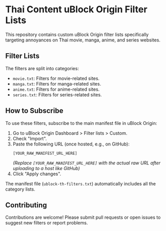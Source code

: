 # Thai Content uBlock Origin Filter Lists

This repository contains custom uBlock Origin filter lists specifically targeting annoyances on Thai movie, manga, anime, and series websites.

## Filter Lists

The filters are split into categories:

*   `movie.txt`: Filters for movie-related sites.
*   `manga.txt`: Filters for manga-related sites.
*   `anime.txt`: Filters for anime-related sites.
*   `series.txt`: Filters for series-related sites.

## How to Subscribe

To use these filters, subscribe to the main manifest file in uBlock Origin:

1.  Go to uBlock Origin Dashboard > Filter lists > Custom.
2.  Check "Import".
3.  Paste the following URL (once hosted, e.g., on GitHub):
    ```
    [YOUR_RAW_MANIFEST_URL_HERE]
    ```
    *(Replace `[YOUR_RAW_MANIFEST_URL_HERE]` with the actual raw URL after uploading to a host like GitHub)*
4.  Click "Apply changes".

The manifest file (`ublock-th-filters.txt`) automatically includes all the category lists.

## Contributing

Contributions are welcome! Please submit pull requests or open issues to suggest new filters or report problems.
